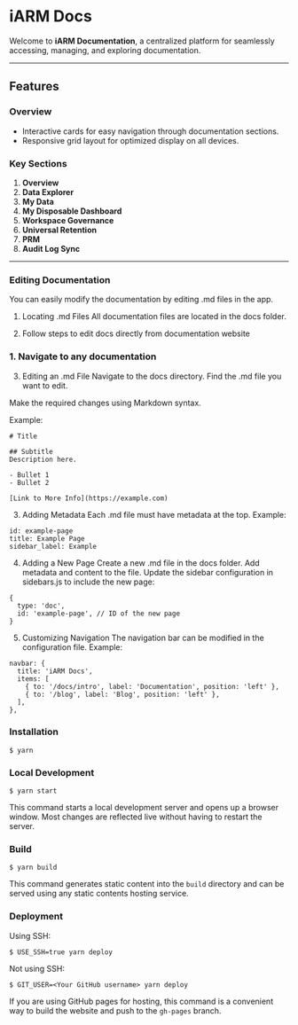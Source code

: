 # **iARM Docs**

Welcome to **iARM Documentation**, a centralized platform for seamlessly accessing, managing, and exploring documentation.

---

## **Features**

### **Overview**
- Interactive cards for easy navigation through documentation sections.
- Responsive grid layout for optimized display on all devices.

### **Key Sections**
1. **Overview** 
2. **Data Explorer** 
3. **My Data** 
4. **My Disposable Dashboard** 
5. **Workspace Governance** 
6. **Universal Retention**
7. **PRM** 
8. **Audit Log Sync**

---

### Editing Documentation

You can easily modify the documentation by editing .md files in the app.

1. Locating .md Files
All documentation files are located in the docs folder.

2. Follow steps to edit docs directly from documentation website

### 1. Navigate to any documentation

3. Editing an .md File
Navigate to the docs directory.
Find the .md file you want to edit.

Make the required changes using Markdown syntax. 

Example:
```
# Title

## Subtitle
Description here.

- Bullet 1
- Bullet 2

[Link to More Info](https://example.com)

```
3. Adding Metadata
Each .md file must have metadata at the top. Example:

```
id: example-page
title: Example Page
sidebar_label: Example
```
4. Adding a New Page
Create a new .md file in the docs folder.
Add metadata and content to the file.
Update the sidebar configuration in sidebars.js to include the new page:

```
{
  type: 'doc',
  id: 'example-page', // ID of the new page
}
```

5. Customizing Navigation
The navigation bar can be modified in the configuration file. Example:

```
navbar: {
  title: 'iARM Docs',
  items: [
    { to: '/docs/intro', label: 'Documentation', position: 'left' },
    { to: '/blog', label: 'Blog', position: 'left' },
  ],
},
```

### Installation

```
$ yarn
```

### Local Development

```
$ yarn start
```

This command starts a local development server and opens up a browser window. Most changes are reflected live without having to restart the server.

### Build

```
$ yarn build
```

This command generates static content into the `build` directory and can be served using any static contents hosting service.

### Deployment

Using SSH:

```
$ USE_SSH=true yarn deploy
```

Not using SSH:

```
$ GIT_USER=<Your GitHub username> yarn deploy
```

If you are using GitHub pages for hosting, this command is a convenient way to build the website and push to the `gh-pages` branch.
